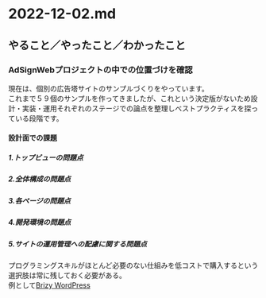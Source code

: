 # 2022-12-02.md

## やること／やったこと／わかったこと

### AdSignWebプロジェクトの中での位置づけを確認

現在は、個別の広告塔サイトのサンプルづくりをやっています。  
これまで５９個のサンプルを作ってきましたが、これという決定版がないため設計・実装・運用それぞれのステージでの論点を整理しベストプラクティスを探っている段階です。

#### 設計面での課題

##### 1.トップビューの問題点

##### 2.全体構成の問題点

##### 3.各ページの問題点

##### 4.開発環境の問題点

##### 5.サイトの運用管理への配慮に関する問題点

プログラミングスキルがほとんど必要のない仕組みを低コストで購入するという選択肢は常に残しておく必要がある。  
例として[Brizy WordPress](https://www.brizy.io/pricing)
